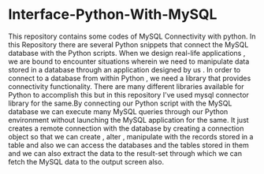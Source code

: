 # Interface-Python-With-MySQL
 This repository contains some codes of MySQL Connectivity with python.
In this Repository there are several Python snippets that connect the MySQL database with the Python scripts. When we design real-life applications , we are bound to encounter situations wherein we need to manipulate data stored in a database through an application designed by us . In order to connect to a database from within Python , we need a library that provides connectivity functionality. There are many different libraries available for Python to accomplish this but in this repository I've used mysql connector library for the same.By connecting our Python script with the MySQL database  we can execute many MySQL queries through our Python environment without launching the MySQL application for the same. It just creates a remote connection with the database  by creating a connection object so that we can create , alter , manipulate with the records stored in a table and also we can access the databases and the tables stored in them and we can also extract the data to the result-set through which we can fetch the MySQL data to the output screen also.

